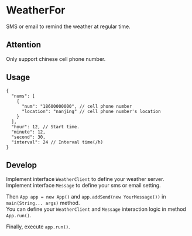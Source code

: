 WeatherFor
======
SMS or email to remind the weather at regular time. 

## Attention
Only support chinese cell phone number.

## Usage
```
{
  "nums": [
    {
      "num": "18600000000", // cell phone number
      "location": "nanjing" // cell phone number's location
    }
  ],
  "hour": 12, // Start time.
  "minute": 12,
  "second": 30,
  "interval": 24 // Interval time(/h)
}
```

## Develop
Implement interface `WeatherClient` to define your weather server.   
Implement interface `Message` to define your sms or email setting.   

Then `App app = new App()` and `app.addSend(new YourMessage())` in `main(String... args)` method.  
You can define your `WeatherClient` and `Message` interaction logic in method `App.run()`.  

Finally, execute `app.run()`.